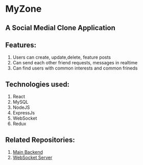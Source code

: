 # MyZone
## A Social Medial Clone Application
## Features:
<ol>
    <li>Users can create, update,delete, feature posts</li>
    <li>Can send each other friend requests, messages in realtime</li>
    <li>Can find users with common interests and common frineds</li>
</ol>

## Technologies used:

<ol>
    <li>React</li>
    <li>MySQL</li>
    <li>NodeJS</li>
    <li>ExpressJs</li>
    <li>WebSocket</li>
    <li>Redux</li>
</ol>

## Related Repositories:
<ol>
    <li>
        <a href="https://github.com/shahriarKabir44/myZone-API">Main Backend</a>
    </li>
    <li>
       <a href="https://github.com/shahriarKabir44/myZone-WS-server">WebSocket Server</a> 
    </li>
    
</ol>


